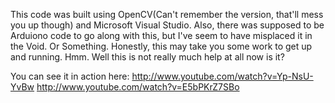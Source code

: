 This code was built using OpenCV(Can't remember the version, that'll mess you up though) and Microsoft Visual Studio. Also, there was supposed to be Arduiono code to go along with this, but I've seem to have misplaced it in the Void. Or Something. Honestly, this may take you some work to get up and running. Hmm. Well this is not really much help at all now is it?

You can see it in action here:
http://www.youtube.com/watch?v=Yp-NsU-YvBw
http://www.youtube.com/watch?v=E5bPKrZ7SBo

